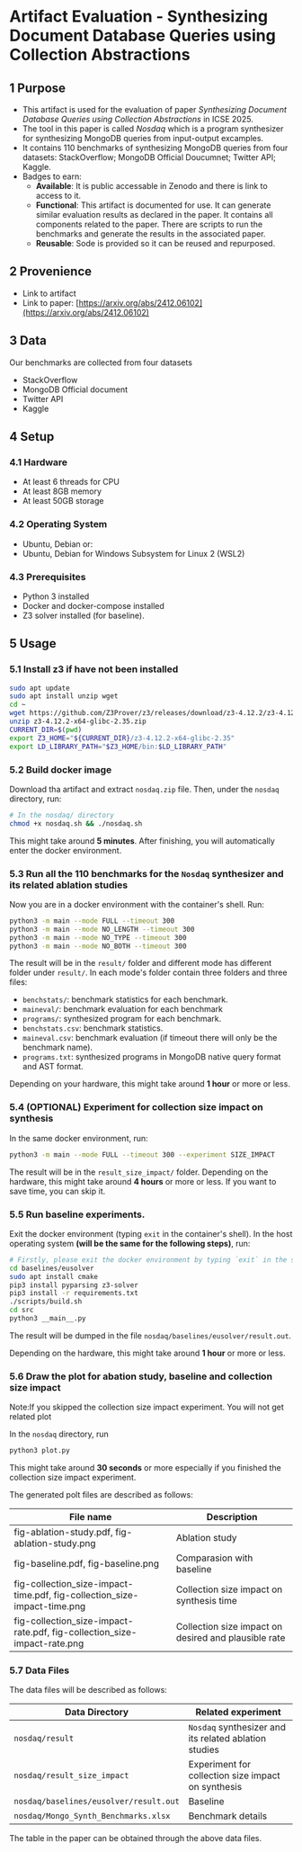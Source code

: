 # Artifact Evaluation - Synthesizing Document Database Queries using Collection Abstractions

## 1 Purpose
- This artifact is used for the evaluation of paper *Synthesizing Document Database Queries using Collection Abstractions* in ICSE 2025.
- The tool in this paper is called *Nosdaq* which is a program synthesizer for synthesizing MongoDB queries from input-output excamples.
- It contains 110 benchmarks of synthesizing MongoDB queries from four datasets: StackOverflow; MongoDB Official Doucumnet; Twitter API; Kaggle.
- Badges to earn:
  - **Available**: It is public accessable in Zenodo and there is link to access to it.
  - **Functional**: This artifact is documented for use. It can generate similar evaluation results as declared in the paper. It contains all components related to the paper. There are scripts to run the benchmarks and generate the results in the associated paper.
  - **Reusable**: Sode is provided so it can be reused and repurposed.
## 2 Provenience
- Link to artifact
- Link to paper: [https://arxiv.org/abs/2412.06102](https://arxiv.org/abs/2412.06102)

## 3 Data
Our benchmarks are collected from four datasets
- StackOverflow
- MongoDB Official document
- Twitter API
- Kaggle

## 4 Setup
### 4.1 Hardware
- At least 6 threads for CPU
- At least 8GB memory
- At least 50GB storage
### 4.2 Operating System
- Ubuntu, Debian or:
- Ubuntu, Debian for Windows Subsystem for Linux 2 (WSL2)

### 4.3 Prerequisites
- Python 3 installed
- Docker and docker-compose installed
- Z3 solver installed (for baseline).

## 5 Usage
### 5.1 Install z3 if have not been installed
```bash
sudo apt update
sudo apt install unzip wget
cd ~
wget https://github.com/Z3Prover/z3/releases/download/z3-4.12.2/z3-4.12.2-x64-glibc-2.35.zip
unzip z3-4.12.2-x64-glibc-2.35.zip
CURRENT_DIR=$(pwd)
export Z3_HOME="${CURRENT_DIR}/z3-4.12.2-x64-glibc-2.35"
export LD_LIBRARY_PATH="$Z3_HOME/bin:$LD_LIBRARY_PATH"
```

### 5.2 Build docker image
Download tha artifact and extract `nosdaq.zip` file. Then, under the `nosdaq` directory, run:

```bash
# In the nosdaq/ directory
chmod +x nosdaq.sh && ./nosdaq.sh
```
This might take around **5 minutes**. After finishing, you will automatically enter the docker environment.

### 5.3 Run all the 110 benchmarks for the `Nosdaq` synthesizer and its related ablation studies
Now you are in a docker environment with the container's shell. Run:
```bash
python3 -m main --mode FULL --timeout 300
python3 -m main --mode NO_LENGTH --timeout 300
python3 -m main --mode NO_TYPE --timeout 300
python3 -m main --mode NO_BOTH --timeout 300
```
The result will be in the `result/` folder and different mode has different folder under `result/`.
In each mode's folder contain three folders and three files:

- `benchstats/`: benchmark statistics for each benchmark.
- `maineval/`: benchmark evaluation for each benchmark
- `programs/`: synthesized program for each benchmark.
- `benchstats.csv`: benchmark statistics.
- `maineval.csv`: benchmark evaluation (if timeout there will only be the benchmark name).
- `programs.txt`: synthesized programs in MongoDB native query format and AST format.

Depending on your hardware, this might take around **1 hour** or more or less.

### 5.4 (OPTIONAL) Experiment for collection size impact on synthesis
In the same docker environment, run:
```bash
python3 -m main --mode FULL --timeout 300 --experiment SIZE_IMPACT
```
The result will be in the `result_size_impact/` folder. Depending on the hardware, this might take around **4 hours**  or more or less. If you want to save time, you can skip it.

### 5.5 Run baseline experiments.
Exit the docker environment (typing `exit` in the container's shell). In the host operating system **(will be the same for the following steps)**, run:


```bash
# Firstly, please exit the docker environment by typing `exit` in the shell of docker
cd baselines/eusolver
sudo apt install cmake
pip3 install pyparsing z3-solver
pip3 install -r requirements.txt
./scripts/build.sh
cd src
python3 __main__.py
```

The result will be dumped in the file `nosdaq/baselines/eusolver/result.out`.

 Depending on the hardware, this might take around **1 hour**  or more or less.

### 5.6 Draw the plot for abation study, baseline and collection size impact
Note:If you skipped the collection size impact experiment. You will not get related plot

In the `nosdaq` directory, run
```bash
python3 plot.py
```
This might take around **30 seconds** or more especially if you finished the collection size impact experiment.

The generated polt files are described as follows:

| File name | Description |
|---------------------------------------------------------------------------|-----------------|
| fig-ablation-study.pdf, fig-ablation-study.png                            | Ablation study |
| fig-baseline.pdf, fig-baseline.png | Comparasion with baseline                             |
| fig-collection_size-impact-time.pdf, fig-collection_size-impact-time.png  | Collection size impact on synthesis time            |
| fig-collection_size-impact-rate.pdf, fig-collection_size-impact-rate.png  | Collection size impact on desired and plausible rate               |



### 5.7 Data Files
The data files will be described as follows:

|   Data Directory      | Related experiment |
|-------------------|-----------------|
|  `nosdaq/result`     | `Nosdaq` synthesizer and its related ablation studies              |
|  `nosdaq/result_size_impact` | Experiment for collection size impact on synthesis            |
| `nosdaq/baselines/eusolver/result.out`| Baseline               |
| `nosdaq/Mongo_Synth_Benchmarks.xlsx`| Benchmark details      |

The table in the paper can be obtained through the above data files.




